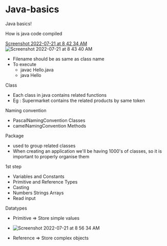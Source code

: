 # Java-basics

Java basics!

How is java code compiled 

[Screenshot 2022-07-21 at 8 42 34 AM](https://user-images.githubusercontent.com/51900501/180121980-54578329-2d33-497e-9575-7844f7f52131.png)
![Screenshot 2022-07-21 at 8 43 40 AM](https://user-images.githubusercontent.com/51900501/180122083-f4f6a392-be19-4918-a70a-9bb8c847fadc.png)


- Filename should be as same as class name 
- To execute 
  - javac Hello.java
  - java Hello 

Class 
- Each class in java contains related functions 
- Eg : Supermarket contains the related products by same token

Naming convention 
- PascalNamingConvention Classes
- camelNamingConvention  Methods

Package 
- used to group related classes 
- When creating an application we'll be having 1000's of classes, so it is important to properly organise them 

1st step 
- Variables and Constants
- Primitive and Reference Types 
- Casting 
- Numbers Strings Arrays 
- Read input 

Datatypes 
- Primitive => Store simple values
- ![Screenshot 2022-07-21 at 8 56 34 AM](https://user-images.githubusercontent.com/51900501/180123512-afeb9532-46df-4171-b3b0-0715746bf454.png)

- Reference => Store complex objects 
